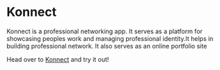 # Konnect
 Konnect is a professional networking app. It serves as a platform for showcasing peoples work and managing professional identity.It helps in building professional network. It also serves as an online portfolio site
 

Head over to [Konnect](http://www.traversymedia.com "get Konnected with people") and try it out!
